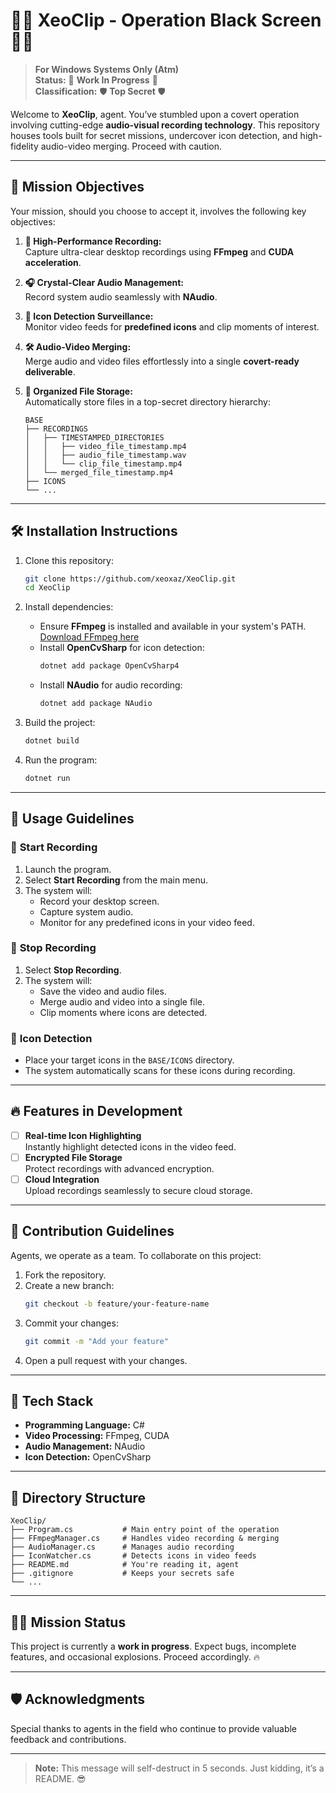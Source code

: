 ﻿# 🕵️‍♂️ **XeoClip - Operation Black Screen** 🕵️‍♂️

> **For Windows Systems Only (Atm)**  
> **Status:** 🚧 **Work In Progress** 🚧  
> **Classification:** 🛡️ **Top Secret** 🛡️

Welcome to **XeoClip**, agent. You’ve stumbled upon a covert operation involving cutting-edge **audio-visual recording technology**. This repository houses tools built for secret missions, undercover icon detection, and high-fidelity audio-video merging. Proceed with caution.

---

## 🎯 **Mission Objectives**

Your mission, should you choose to accept it, involves the following key objectives:

1. **🎥 High-Performance Recording:**  
   Capture ultra-clear desktop recordings using **FFmpeg** and **CUDA acceleration**.

2. **🎧 Crystal-Clear Audio Management:**  
   Record system audio seamlessly with **NAudio**.

3. **📸 Icon Detection Surveillance:**  
   Monitor video feeds for **predefined icons** and clip moments of interest.

4. **🛠️ Audio-Video Merging:**  
   Merge audio and video files effortlessly into a single **covert-ready deliverable**.

5. **💾 Organized File Storage:**  
   Automatically store files in a top-secret directory hierarchy:
   ```
   BASE
   ├── RECORDINGS
   │   ├── TIMESTAMPED_DIRECTORIES
   │   │   ├── video_file_timestamp.mp4
   │   │   ├── audio_file_timestamp.wav
   │   │   └── clip_file_timestamp.mp4
   │   └── merged_file_timestamp.mp4
   ├── ICONS
   └── ...
   ```

---

## 🛠️ **Installation Instructions**

1. Clone this repository:
   ```bash
   git clone https://github.com/xeoxaz/XeoClip.git
   cd XeoClip
   ```

2. Install dependencies:
   - Ensure **FFmpeg** is installed and available in your system's PATH.  
     [Download FFmpeg here](https://ffmpeg.org/download.html)
   - Install **OpenCvSharp** for icon detection:
     ```bash
     dotnet add package OpenCvSharp4
     ```
   - Install **NAudio** for audio recording:
     ```bash
     dotnet add package NAudio
     ```

3. Build the project:
   ```bash
   dotnet build
   ```

4. Run the program:
   ```bash
   dotnet run
   ```

---

## 📜 **Usage Guidelines**

### 🎥 **Start Recording**
1. Launch the program.
2. Select **Start Recording** from the main menu.
3. The system will:
   - Record your desktop screen.
   - Capture system audio.
   - Monitor for any predefined icons in your video feed.

### 🛑 **Stop Recording**
1. Select **Stop Recording**.
2. The system will:
   - Save the video and audio files.
   - Merge audio and video into a single file.
   - Clip moments where icons are detected.

### 📸 **Icon Detection**
- Place your target icons in the `BASE/ICONS` directory.
- The system automatically scans for these icons during recording.

---

## 🔥 **Features in Development**
- [ ] **Real-time Icon Highlighting**  
  Instantly highlight detected icons in the video feed.
- [ ] **Encrypted File Storage**  
  Protect recordings with advanced encryption.
- [ ] **Cloud Integration**  
  Upload recordings seamlessly to secure cloud storage.

---

## 🤝 **Contribution Guidelines**

Agents, we operate as a team. To collaborate on this project:
1. Fork the repository.
2. Create a new branch:
   ```bash
   git checkout -b feature/your-feature-name
   ```
3. Commit your changes:
   ```bash
   git commit -m "Add your feature"
   ```
4. Open a pull request with your changes.

---

## 🧰 **Tech Stack**
- **Programming Language:** C#  
- **Video Processing:** FFmpeg, CUDA  
- **Audio Management:** NAudio  
- **Icon Detection:** OpenCvSharp  

---

## 📂 **Directory Structure**
```plaintext
XeoClip/
├── Program.cs           # Main entry point of the operation
├── FFmpegManager.cs     # Handles video recording & merging
├── AudioManager.cs      # Manages audio recording
├── IconWatcher.cs       # Detects icons in video feeds
├── README.md            # You're reading it, agent
├── .gitignore           # Keeps your secrets safe
└── ...
```

---

## 🕵️‍♂️ **Mission Status**
This project is currently a **work in progress**. Expect bugs, incomplete features, and occasional explosions. Proceed accordingly. 🔥

---

## 🛡️ **Acknowledgments**
Special thanks to agents in the field who continue to provide valuable feedback and contributions.

---

> **Note:** This message will self-destruct in 5 seconds. Just kidding, it’s a README. 😎